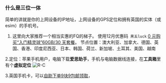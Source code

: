 ### 什么是三位一体
简单的讲就是你的上网设备的IP地址，上网设备的GPS定位和拥有英国的实体（或esim）的手机号。

1. 这里向大家推荐一个相当实惠的FQ的梯子。 
     使用12月优惠码` 黑五luck` [0 元购买“入门精灵球”60GB️/30 天套餐](https://web2.52pokemon.cc/register?code=jqTJCg7q)。
节点位置：澳大利亚、加拿大、德国、英国、香港、印度尼西亚、日本、韩国、荷兰、新加坡、土耳其、美国、越南
 


2.定位：苹果手机用户，电脑下载**爱思助手**，手机与电脑数据线连接，在**工具箱**里有个**虚拟定位** 
![R-C](https://github.com/user-attachments/assets/a7d98048-17e0-4f0b-ab1c-d2e4ff7ef077)

3.英国手机卡，可以[自助下单9块9包邮领取](https://www.xhs.best)， 
